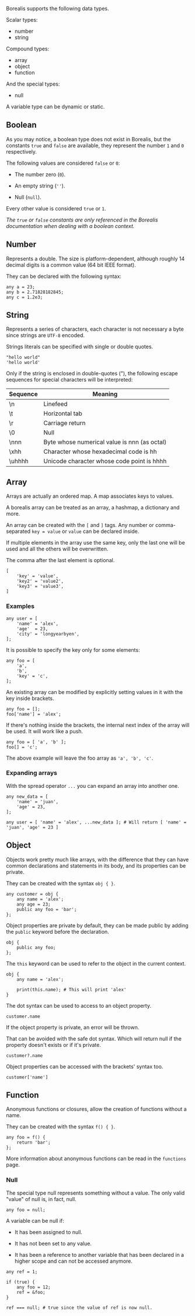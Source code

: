 Borealis supports the following data types.

Scalar types:

* number
* string

Compound types:

* array
* object
* function

And the special types:

* null

A variable type can be dynamic or static.

## Boolean

As you may notice, a boolean type does not exist in Borealis, but the constants `true` and `false` are available, they represent the number `1` and `0` respectively.

The following values are considered `false` or `0`:

* The number zero (`0`).

* An empty string (`''`).

* Null (`null`).

Every other value is considered `true` or `1`.

_The `true` or `false` constants are only referenced in the Borealis documentation when dealing with a boolean context._

## Number

Represents a double. The size is platform-dependent, although roughly 14 decimal digits is a common value (64 bit IEEE format).

They can be declared with the following syntax:

```borealis
any a = 23;
any b = 2.71828182845;
any c = 1.2e3;
```

## String

Represents a series of characters, each character is not necessary a byte since strings are `UTF-8` encoded.

Strings literals can be specified with single or double quotes.

```borealis
"hello world"
'hello world'
```

Only if the string is enclosed in double-quotes ("), the following escape sequences for special characters will be interpreted:

| Sequence | Meaning                                      |
|----------|----------------------------------------------|
| \n       | Linefeed                                     |
| \t       | Horizontal tab                               |
| \r       | Carriage return                              |
| \0       | Null                                         |
| \nnn     | Byte whose numerical value is nnn (as octal) |
| \xhh     | Character whose hexadecimal code is hh       |
| \uhhhh   | Unicode character whose code point is hhhh   |

## Array

Arrays are actually an ordered map. A map associates keys to values.

A borealis array can be treated as an array, a hashmap, a dictionary and more.

An array can be created with the `[` and `]` tags. Any number or comma-separated `key = value` or `value` can be declared inside.

If multiple elements in the array use the same key, only the last one will be used and all the others will be overwritten.

The comma after the last element is optional.

```borealis
[
    'key' = 'value',
    'key2' = 'value2',
    'key3' = 'value3',
]
```

### Examples

```borealis
any user = [
    'name' = 'alex',
    'age'  = 23,
    'city' = 'longyearbyen',
];
```

It is possible to specify the key only for some elements:

```borealis
any foo = [
    'a',
    'b',
    'key' = 'c',
];
```

An existing array can be modified by explicitly setting values in it with the key inside brackets.

```borealis
any foo = [];
foo['name'] = 'alex';
```

If there's nothing inside the brackets, the internal next index of the array will be used. It will work like a push.

```borealis
any foo = [ 'a', 'b' ];
foo[] = 'c';
```

The above example will leave the foo array as `'a', 'b', 'c'`.

### Expanding arrays

With the spread operator `...` you can expand an array into another one.

```borealis
any new_data = [
    'name' = 'juan',
    'age' = 23,
];

any user = [ 'name' = 'alex', ...new_data ]; # Will return [ 'name' = 'juan', 'age' = 23 ]
```

## Object

Objects work pretty much like arrays, with the difference that they can have common declarations and statements in its body, and its properties can be private.

They can be created with the syntax `obj { }`.

```borealis
any customer = obj {
    any name = 'alex';
    any age = 23;
    public any foo = 'bar';
};
```

Object properties are private by default, they can be made public by adding the `public` keyword before the declaration.

```borealis
obj {
    public any foo;
};
```

The `this` keyword can be used to refer to the object in the current context.

```borealis
obj {
    any name = 'alex';

    print(this.name); # This will print 'alex'
}
```

The dot syntax can be used to access to an object property.

```borealis
customer.name
```

If the object property is private, an error will be thrown.

That can be avoided with the safe dot syntax. Which will return null if the property doesn't exists or if it's private.

```borealis
customer?.name
```

Object properties can be accessed with the brackets' syntax too.

```borealis
customer['name']
```

## Function

Anonymous functions or closures, allow the creation of functions without a name.

They can be created with the syntax `f() { }`.

```borealis
any foo = f() {
    return 'bar';
};
```

More information about anonymous functions can be read in the `functions` page.

### Null

The special type null represents something without a value. The only valid "value" of null is, in fact, null.

```borealis
any foo = null;
```

A variable can be null if:

* It has been assigned to null.

* It has not been set to any value.

* It has been a reference to another variable that has been declared in a higher scope and can not be accessed anymore.

```borealis
any ref = 1;

if (true) {
    any foo = 12;
    ref = &foo;
}

ref === null; # true since the value of ref is now null.
```
